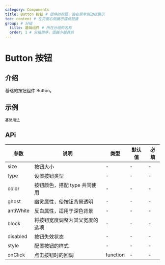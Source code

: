 ```yaml
---
category: Components
title: Button 按钮 # 组件的标题，会在菜单侧边栏展示
toc: content # 在页面右侧展示锚点链接
group: # 分组
  title: 基础组件 # 所在分组的名称
  order: 1 # 分组排序，值越小越靠前
---
```


# Button 按钮

## 介绍

基础的按钮组件 Button。

## 示例

<code src="./demo/base.tsx">基础用法</code>

## APi

<!-- 会生成api表格 -->

| 参数      | 说明                           | 类型     | 默认值 | 必填 |
| --------- | ------------------------------ | -------- | ------ | ---- |
| size      | 按钮大小                       | -        | -      | -    |
| type      | 设置按钮类型                   | -        | -      | -    |
| color     | 按钮颜色，搭配 type 共同使用   | -        | -      | -    |
| ghost     | 幽灵属性，使按钮背景透明       | -        | -      | -    |
| antiWhite | 反白属性，适用于深色背景       | -        | -      | -    |
| block     | 将按钮宽度调整为其父宽度的选项 | -        | -      | -    |
| disabled  | 按钮失效状态                   | -        | -      | -    |
| style     | 配置按钮的样式                 | -        | -      | -    |
| onClick   | 点击按钮时的回调               | function | -      | -    |
